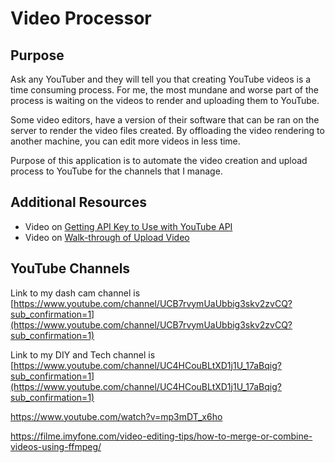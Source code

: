 # Video Processor

## Purpose

Ask any YouTuber and they will tell you that creating YouTube videos is a time consuming process. 
For me, the most mundane and worse part of the process is waiting on the videos to render and uploading them
to YouTube. 

Some video editors, have a version of their software that can be ran on the server to render the video files
created. By offloading the video rendering to another machine, you can edit more videos in less time. 

Purpose of this application is to automate the video creation and upload process to YouTube 
for the channels that I manage.

## Additional Resources

* Video on [Getting API Key to Use with YouTube API](https://www.youtube.com/watch?v=JbWnRhHfTDA)
* Video on [Walk-through of Upload Video](https://www.youtube.com/watch?v=pb_t5_ShQOM)

## YouTube Channels

Link to my dash cam channel is 
[https://www.youtube.com/channel/UCB7rvymUaUbbig3skv2zvCQ?sub_confirmation=1](https://www.youtube.com/channel/UCB7rvymUaUbbig3skv2zvCQ?sub_confirmation=1)

Link to my DIY and Tech channel is
[https://www.youtube.com/channel/UC4HCouBLtXD1j1U_17aBqig?sub_confirmation=1](https://www.youtube.com/channel/UC4HCouBLtXD1j1U_17aBqig?sub_confirmation=1) 


https://www.youtube.com/watch?v=mp3mDT_x6ho

https://filme.imyfone.com/video-editing-tips/how-to-merge-or-combine-videos-using-ffmpeg/

